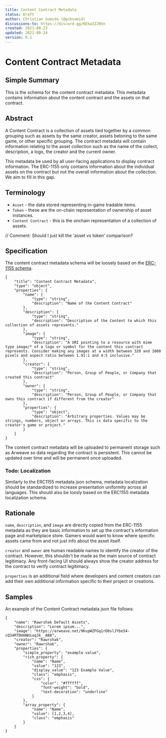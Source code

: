 ```yaml
---
title: Content Contract Metadata
status: Draft
author: Christian Sumido (@gcbsumid)
discussions-to: https://discord.gg/KEka3ZJNSn
created: 2021-08-23
updated: 2021-08-24
version: 0.1
---
```


# Content Contract Metadata

## Simple Summary

This is the schema for the content contract metadata. This metadata contains information about the content contract and the assets on that contract. 

## Abstract

A Content Contract is a collection of assets tied together by a common grouping such as assets by the same creator, assets beloning to the same game, or other specific grouping. The contract metadata will contain information relating to the asset collection such as the name of the collect, description, a logo, the creator and the current owner. 

This metadata be used by all user-facing applications to display contract information. The ERC-1155 only contains information about the individual assets on the contract but not the overall information about the collection. We aim to fill in this gap.

## Terminology

* `Asset` - the data stored representing in-game tradable items. 
* `Token` - these are the on-chain representation of ownership of asset instances.
* `Content Contract` - this is the onchain representation of a collection of assets.

// Comment: Should I just kill the 'asset vs token' comparison?

## Specification 

The content contract metadata schema will be loosely based on the [ERC-1155 schema](https://github.com/ethereum/EIPs/blob/master/EIPS/eip-1155.md#erc-1155-metadata-uri-json-schema).

```
{
    "title": "Content Contract Metadata",
    "type": "object",
    "properties": {
        "name": {
            "type": "string",
            "description": "Name of the Content Contract"
        },
        "description": {
            "type": "string",
            "description": "Description of the Content to which this collection of assets represents."
        },
        "image": {
            "type": "string",
            "description": "A URI pointing to a resource with mime type image/* of a logo or symbol for the content this contract represents. Consider making any images at a width between 320 and 1080 pixels and aspect ratio between 1.91:1 and 4:5 inclusive."
        },
        "creator": {
            "type": "string",
            "description": "Person, Group of People, or Company that created this contract"
        },
        "owner": {
            "type": "string",
            "description": "Person, Group of People, or Company that owns this contract if different from the creator"
        },
        "properties": {
            "type": "object",
            "description": "Arbitrary properties. Values may be strings, numbers, object or arrays. This is data specific to the creator's game or project."
        }
    }
}
```

The content contract metadata will be uploaded to permanent storage such as Arweave so data regarding the contract is persistent. This cannot be updated over time and will be permanent once uploaded. 

### Todo: Localization
Similarly to the ERC1155 metadata json schema, metadata localization should be standardized to increase presentation uniformity across all languages. This should also be loosly based on the ERC1155 metadata localization schema. 

## Rationale

`name`, `description`, and `image` are directly copied from the ERC-1155 metadata as they are basic information to set up the contract's information page and marketplace store. Gamers would want to know where specific assets came from and not just info about the asset itself.

`creator` and `owner` are human readable names to identify the creator of the contract. However, this shouldn't be made as the main source of contract legitimacy. Any front-facing UI should always show the creator address for the contract to verify contract legitimacy. 

`properties` is an additional field where developers and content creators can add their own additional information specific to their project or creations.

## Samples

An example of the Content Contract metadata json file follows:

```
{
	"name": "Rawrshak Default Assets",
	"description": "Lorem ipsum...",
	"image": "https://arweave.net/9KvpWZFGq1rD0slJYbe54-cQ34RTDHmNHiuqJk__AB8",
	"creator": "Rawrshak",
	"owner": "Rawrshak",
	"properties": {
		"simple_property": "example value",
		"rich_property": {
			"name": "Name",
			"value": "123",
			"display_value": "123 Example Value",
			"class": "emphasis",
			"css": {
				"color": "#ffffff",
				"font-weight": "bold",
				"text-decoration": "underline"
			}
		},
		"array_property": {
			"name": "Name",
			"value": [1,2,3,4],
			"class": "emphasis"
		}
	}
}
```